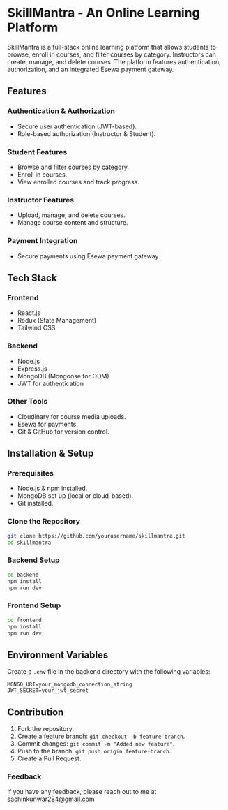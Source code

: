 # SkillMantra - An Online Learning Platform

SkillMantra is a full-stack online learning platform that allows students to browse, enroll in courses, and filter courses by category. Instructors can create, manage, and delete courses. The platform features authentication, authorization, and an integrated Esewa payment gateway.

## Features

### Authentication & Authorization
- Secure user authentication (JWT-based).
- Role-based authorization (Instructor & Student).

### Student Features
- Browse and filter courses by category.
- Enroll in courses.
- View enrolled courses and track progress.

### Instructor Features
- Upload, manage, and delete courses.
- Manage course content and structure.

### Payment Integration
- Secure payments using Esewa payment gateway.

## Tech Stack

### Frontend
- React.js
- Redux (State Management)
- Tailwind CSS

### Backend
- Node.js
- Express.js
- MongoDB (Mongoose for ODM)
- JWT for authentication

### Other Tools
- Cloudinary for course media uploads.
- Esewa for payments.
- Git & GitHub for version control.

## Installation & Setup

### Prerequisites
- Node.js & npm installed.
- MongoDB set up (local or cloud-based).
- Git installed.

### Clone the Repository
```sh
git clone https://github.com/yourusername/skillmantra.git
cd skillmantra
```

### Backend Setup
```sh
cd backend
npm install
npm run dev
```

### Frontend Setup
```sh
cd frontend
npm install
npm run dev
```

## Environment Variables
Create a `.env` file in the backend directory with the following variables:
```env
MONGO_URI=your_mongodb_connection_string
JWT_SECRET=your_jwt_secret
```

## Contribution
1. Fork the repository.
2. Create a feature branch: `git checkout -b feature-branch`.
3. Commit changes: `git commit -m "Added new feature"`.
4. Push to the branch: `git push origin feature-branch`.
5. Create a Pull Request.

### Feedback
If you have any feedback, please reach out to me at sachinkunwar284@gmail.com
